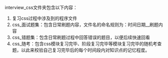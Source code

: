 interview_css文件夹包含以下内容：

1. 复习css过程中涉及到的程序文件
1. css_面试题集：包含日常刷题内容，文件名的命名规则为：时间日期__刷题内容
1. css_错题集：包含日常刷题过程中回答错误的题目，以便后续快速回看
1. css_随考：包含css模块复习完毕、阶段复习完毕等模块复习完毕的随机考查题，以此来校验自己复习完毕后的每个时间段内对知识点的记忆程度。